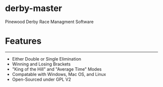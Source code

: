 # derby-master
Pinewood Derby Race Managment Software

# Features
-----------------------------------------
 * Either Double or Single Elimination
 * Winning and Losing Brackets
 * "King of the Hill" and "Average Time" Modes
 * Compatable with Windows, Mac OS, and Linux
 * Open-Sourced under GPL V2
